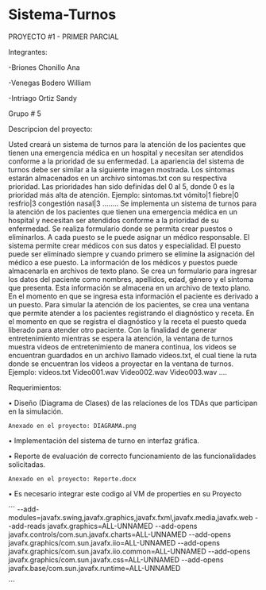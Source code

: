 # Sistema-Turnos
PROYECTO #1 - PRIMER PARCIAL

Integrantes:

-Briones Chonillo Ana

-Venegas Bodero William

-Intriago Ortiz Sandy

Grupo # 5

 Descripcion del proyecto:
 
Usted creará un sistema de turnos para la atención de los pacientes que tienen una emergencia médica en un hospital y necesitan ser atendidos conforme a la prioridad de su enfermedad. La apariencia del sistema de turnos debe ser similar a la siguiente imagen mostrada. 
Los síntomas estarán almacenados en un archivo sintomas.txt con su respectiva prioridad. Las prioridades han sido definidas del 0 al 5, donde 0 es la prioridad más alta de atención. Ejemplo:
sintomas.txt
vómito|1
fiebre|0
resfrio|3
congestión nasal|3
……..
Se implementa un sistema de turnos para la atención de los pacientes que tienen una emergencia médica en un hospital y necesitan ser atendidos conforme a la prioridad de su enfermedad. Se realiza formulario donde se permita crear puestos o eliminarlos. A cada puesto se le puede asignar un médico responsable. El sistema permite crear médicos con sus datos y especialidad. El puesto puede ser eliminado siempre y cuando primero se elimine la asignación del médico a ese puesto. La información de los médicos y puestos puede almacenarla en archivos de texto plano.
Se crea un formulario para ingresar los datos del paciente como nombres, apellidos, edad, género y el síntoma que presenta. Esta información se almacena en un archivo de texto plano. En el momento en que se ingresa esta información el paciente es derivado a un puesto.
Para simular la atención de los pacientes, se crea una ventana que permite atender a los pacientes registrando el diagnóstico y receta. En el momento en que se registra el diagnóstico y la receta el puesto queda liberado para atender otro paciente.
Con la finalidad de generar entretenimiento mientras se espera la atención, la ventana de turnos muestra videos de entretenimiento de manera continua, los videos se encuentran guardados en un archivo llamado videos.txt, el cual tiene la ruta donde se encuentran los videos a proyectar en la ventana de turnos. Ejemplo:
videos.txt
Video001.wav
Video002.wav
Video003.wav
….

Requerimientos:

•	Diseño (Diagrama de Clases) de las relaciones de los TDAs que participan en la simulación.

    Anexado en el proyecto: DIAGRAMA.png
   
•	Implementación del sistema de turno en interfaz gráfica.

•	Reporte de evaluación de correcto funcionamiento de las funcionalidades solicitadas.

    Anexado en el proyecto: Reporte.docx 
 •	Es necesario integrar este codigo al VM de properties en su Proyecto 
 
´´´
--add-modules=javafx.swing,javafx.graphics,javafx.fxml,javafx.media,javafx.web --add-reads javafx.graphics=ALL-UNNAMED --add-opens javafx.controls/com.sun.javafx.charts=ALL-UNNAMED --add-opens javafx.graphics/com.sun.javafx.iio=ALL-UNNAMED --add-opens javafx.graphics/com.sun.javafx.iio.common=ALL-UNNAMED --add-opens javafx.graphics/com.sun.javafx.css=ALL-UNNAMED --add-opens javafx.base/com.sun.javafx.runtime=ALL-UNNAMED

´´´
 

 

